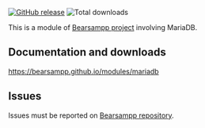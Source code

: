 [![GitHub release](https://img.shields.io/github/release/bearsampp/module-mariadb.svg?style=flat-square)](https://github.com/bearsampp/module-mariadb/releases/latest)
![Total downloads](https://img.shields.io/github/downloads/bearsampp/module-mariadb/total.svg?style=flat-square)

This is a module of [Bearsampp project](https://github.com/bearsampp/bearsampp) involving MariaDB.

## Documentation and downloads

https://bearsampp.github.io/modules/mariadb

## Issues

Issues must be reported on [Bearsampp repository](https://github.com/bearsampp/bearsampp/issues).
